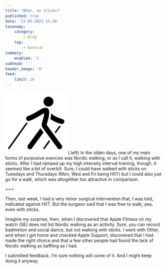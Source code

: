 ```yaml
---
title: 'What, no sticks?'
published: true
date: '23-05-2021 15:30'
taxonomy:
    category:
        - blog
    tag:
        - General
summary:
    enabled: '1'
subhead: ' '
header_image: '0'
feed:
    limit: 10
---
```


![Icon of Nordic walking](sticks.jpg){.left} In the olden days, one of my main forms of purposive exercise was Nordic walking, or as I call it, walking with sticks. After I had ramped up my high intensity interval training, though, it seemed like a bit of overkill. Sure, I could have walked with sticks on Tuesdays and Thursdays (Mon, Wed and Fri being HIIT) but I could also just go for a walk, which was altogether too attractive in comparison.

===

Then, last week, I had a very minor surgical intervention that, I was told, indicated against HIIT. But the surgeon said that I was free to walk, yea, even with sticks.

Imagine my surprise, then, when I discovered that Apple Fitness on my watch (SE) does not list Nordic walking as an activity. Sure, you can record badminton and social dance, but not walking with sticks. I went with Other, and when I got home and checked Apple Support, discovered that I had made the right choice and that a few other people had found the lack of Nordic walking as baffling as I had.

I submitted feedback. I’m sure nothing will come of it. And I might keep doing it anyway.
